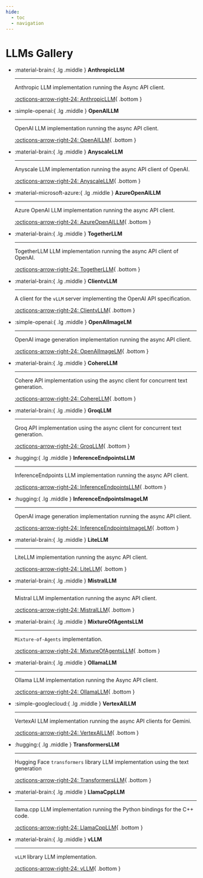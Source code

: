 ```yaml
---
hide:
  - toc
  - navigation
---
```

# LLMs Gallery



<div class="grid cards" markdown>


-   :material-brain:{ .lg .middle } __AnthropicLLM__

    ---

    Anthropic LLM implementation running the Async API client.

    [:octicons-arrow-right-24: AnthropicLLM](anthropicllm.md){ .bottom }

-   :simple-openai:{ .lg .middle } __OpenAILLM__

    ---

    OpenAI LLM implementation running the async API client.

    [:octicons-arrow-right-24: OpenAILLM](openaillm.md){ .bottom }

-   :material-brain:{ .lg .middle } __AnyscaleLLM__

    ---

    Anyscale LLM implementation running the async API client of OpenAI.

    [:octicons-arrow-right-24: AnyscaleLLM](anyscalellm.md){ .bottom }

-   :material-microsoft-azure:{ .lg .middle } __AzureOpenAILLM__

    ---

    Azure OpenAI LLM implementation running the async API client.

    [:octicons-arrow-right-24: AzureOpenAILLM](azureopenaillm.md){ .bottom }

-   :material-brain:{ .lg .middle } __TogetherLLM__

    ---

    TogetherLLM LLM implementation running the async API client of OpenAI.

    [:octicons-arrow-right-24: TogetherLLM](togetherllm.md){ .bottom }

-   :material-brain:{ .lg .middle } __ClientvLLM__

    ---

    A client for the `vLLM` server implementing the OpenAI API specification.

    [:octicons-arrow-right-24: ClientvLLM](clientvllm.md){ .bottom }

-   :simple-openai:{ .lg .middle } __OpenAIImageLM__

    ---

    OpenAI image generation implementation running the async API client.

    [:octicons-arrow-right-24: OpenAIImageLM](openaiimagelm.md){ .bottom }

-   :material-brain:{ .lg .middle } __CohereLLM__

    ---

    Cohere API implementation using the async client for concurrent text generation.

    [:octicons-arrow-right-24: CohereLLM](coherellm.md){ .bottom }

-   :material-brain:{ .lg .middle } __GroqLLM__

    ---

    Groq API implementation using the async client for concurrent text generation.

    [:octicons-arrow-right-24: GroqLLM](groqllm.md){ .bottom }

-   :hugging:{ .lg .middle } __InferenceEndpointsLLM__

    ---

    InferenceEndpoints LLM implementation running the async API client.

    [:octicons-arrow-right-24: InferenceEndpointsLLM](inferenceendpointsllm.md){ .bottom }

-   :hugging:{ .lg .middle } __InferenceEndpointsImageLM__

    ---

    OpenAI image generation implementation running the async API client.

    [:octicons-arrow-right-24: InferenceEndpointsImageLM](inferenceendpointsimagelm.md){ .bottom }

-   :material-brain:{ .lg .middle } __LiteLLM__

    ---

    LiteLLM implementation running the async API client.

    [:octicons-arrow-right-24: LiteLLM](litellm.md){ .bottom }

-   :material-brain:{ .lg .middle } __MistralLLM__

    ---

    Mistral LLM implementation running the async API client.

    [:octicons-arrow-right-24: MistralLLM](mistralllm.md){ .bottom }

-   :material-brain:{ .lg .middle } __MixtureOfAgentsLLM__

    ---

    `Mixture-of-Agents` implementation.

    [:octicons-arrow-right-24: MixtureOfAgentsLLM](mixtureofagentsllm.md){ .bottom }

-   :material-brain:{ .lg .middle } __OllamaLLM__

    ---

    Ollama LLM implementation running the Async API client.

    [:octicons-arrow-right-24: OllamaLLM](ollamallm.md){ .bottom }

-   :simple-googlecloud:{ .lg .middle } __VertexAILLM__

    ---

    VertexAI LLM implementation running the async API clients for Gemini.

    [:octicons-arrow-right-24: VertexAILLM](vertexaillm.md){ .bottom }

-   :hugging:{ .lg .middle } __TransformersLLM__

    ---

    Hugging Face `transformers` library LLM implementation using the text generation

    [:octicons-arrow-right-24: TransformersLLM](transformersllm.md){ .bottom }

-   :material-brain:{ .lg .middle } __LlamaCppLLM__

    ---

    llama.cpp LLM implementation running the Python bindings for the C++ code.

    [:octicons-arrow-right-24: LlamaCppLLM](llamacppllm.md){ .bottom }

-   :material-brain:{ .lg .middle } __vLLM__

    ---

    `vLLM` library LLM implementation.

    [:octicons-arrow-right-24: vLLM](vllm.md){ .bottom }


</div>